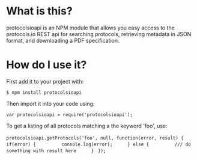 # What is this?
protocolsioapi is an NPM module that allows you easy access to the protocols.io REST api for searching protocols, retrieving metadata in JSON format, and downloading a PDF specification.

# How do I use it?

First add it to your project with:

```$ npm install protocolsioapi```

Then import it into your code using:

```var protocolsioapi = require('protocolsioapi');```

To get a listing of all protocols matching a the keyword 'foo', use:

```protocolsioapi.getProtocols('foo', null, function(error, result) {```
```		if(error) {```
```			console.log(error);```
```		} else {```
```			/// do something with result here```
```		}```
```	});```

